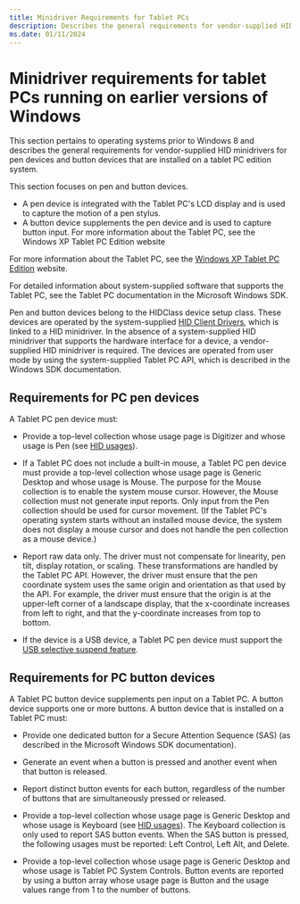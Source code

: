 ```yaml
---
title: Minidriver Requirements for Tablet PCs
description: Describes the general requirements for vendor-supplied HID minidrivers for pen devices and button devices.
ms.date: 01/11/2024
---
```


# Minidriver requirements for tablet PCs running on earlier versions of Windows

This section pertains to operating systems prior to Windows 8 and describes the general requirements for vendor-supplied HID minidrivers for pen devices and button devices that are installed on a tablet PC edition system.

This section focuses on pen and button devices.

- A pen device is integrated with the Tablet PC's LCD display and is used to capture the motion of a pen stylus.
- A button device supplements the pen device and is used to capture button input. For more information about the Tablet PC, see the Windows XP Tablet PC Edition website

For more information about the Tablet PC, see the [Windows XP Tablet PC Edition](/previous-versions/ms950406(v=msdn.10)) website.

For detailed information about system-supplied software that supports the Tablet PC, see the Tablet PC documentation in the Microsoft Windows SDK.

Pen and button devices belong to the HIDClass device setup class. These devices are operated by the system-supplied [HID Client Drivers](hid-client-drivers.md), which is linked to a HID minidriver. In the absence of a system-supplied HID minidriver that supports the hardware interface for a device, a vendor-supplied HID minidriver is required. The devices are operated from user mode by using the system-supplied Tablet PC API, which is described in the Windows SDK documentation.

## Requirements for PC pen devices

A Tablet PC pen device must:

- Provide a top-level collection whose usage page is Digitizer and whose usage is Pen (see [HID usages](hid-usages.md)).

- If a Tablet PC does not include a built-in mouse, a Tablet PC pen device must provide a top-level collection whose usage page is Generic Desktop and whose usage is Mouse. The purpose for the Mouse collection is to enable the system mouse cursor. However, the Mouse collection must not generate input reports. Only input from the Pen collection should be used for cursor movement. (If the Tablet PC's operating system starts without an installed mouse device, the system does not display a mouse cursor and does not handle the pen collection as a mouse device.)

- Report raw data only. The driver must not compensate for linearity, pen tilt, display rotation, or scaling. These transformations are handled by the Tablet PC API. However, the driver must ensure that the pen coordinate system uses the same origin and orientation as that used by the API. For example, the driver must ensure that the origin is at the upper-left corner of a landscape display, that the x-coordinate increases from left to right, and that the y-coordinate increases from top to bottom.

- If the device is a USB device, a Tablet PC pen device must support the [USB selective suspend feature](/windows-hardware/drivers/ddi/index).

## Requirements for PC button devices

A Tablet PC button device supplements pen input on a Tablet PC. A button device supports one or more buttons. A button device that is installed on a Tablet PC must:

- Provide one dedicated button for a Secure Attention Sequence (SAS) (as described in the Microsoft Windows SDK documentation).

- Generate an event when a button is pressed and another event when that button is released.

- Report distinct button events for each button, regardless of the number of buttons that are simultaneously pressed or released.

- Provide a top-level collection whose usage page is Generic Desktop and whose usage is Keyboard (see [HID usages](hid-usages.md)). The Keyboard collection is only used to report SAS button events. When the SAS button is pressed, the following usages must be reported: Left Control, Left Alt, and Delete.

- Provide a top-level collection whose usage page is Generic Desktop and whose usage is Tablet PC System Controls. Button events are reported by using a button array whose usage page is Button and the usage values range from 1 to the number of buttons.
